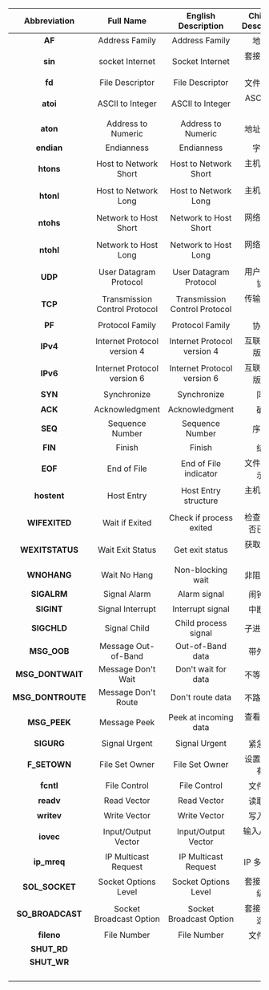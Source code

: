 | **Abbreviation**  |         **Full Name**         |    **English Description**    | **Chinese Description** |
| :---------------: | :---------------------------: | :---------------------------: | :---------------------: |
|      **AF**       |        Address Family         |        Address Family         |         地址族          |
|      **sin**      |        socket Internet        |        Socket Internet        |      套接字互联网       |
|      **fd**       |        File Descriptor        |        File Descriptor        |       文件描述符        |
|     **atoi**      |       ASCII to Integer        |       ASCII to Integer        |      ASCII 转整数       |
|     **aton**      |      Address to Numeric       |      Address to Numeric       |       地址转数值        |
|    **endian**     |          Endianness           |          Endianness           |         字节序          |
|     **htons**     |     Host to Network Short     |     Host to Network Short     |      主机到网络短       |
|     **htonl**     |     Host to Network Long      |     Host to Network Long      |      主机到网络长       |
|     **ntohs**     |     Network to Host Short     |     Network to Host Short     |      网络到主机短       |
|     **ntohl**     |     Network to Host Long      |     Network to Host Long      |      网络到主机长       |
|      **UDP**      |    User Datagram Protocol     |    User Datagram Protocol     |     用户数据报协议      |
|      **TCP**      | Transmission Control Protocol | Transmission Control Protocol |      传输控制协议       |
|      **PF**       |        Protocol Family        |        Protocol Family        |         协议族          |
|     **IPv4**      |  Internet Protocol version 4  |  Internet Protocol version 4  |    互联网协议版本 4     |
|     **IPv6**      |  Internet Protocol version 6  |  Internet Protocol version 6  |    互联网协议版本 6     |
|      **SYN**      |          Synchronize          |          Synchronize          |          同步           |
|      **ACK**      |        Acknowledgment         |        Acknowledgment         |          确认           |
|      **SEQ**      |        Sequence Number        |        Sequence Number        |         序列号          |
|      **FIN**      |            Finish             |            Finish             |          结束           |
|      **EOF**      |          End of File          |     End of File indicator     |     文件结束指示符      |
|    **hostent**    |          Host Entry           |     Host Entry structure      |      主机条目结构       |
|   **WIFEXITED**   |        Wait if Exited         |    Check if process exited    |   检查进程是否已退出    |
|  **WEXITSTATUS**  |       Wait Exit Status        |        Get exit status        |      获取退出状态       |
|    **WNOHANG**    |         Wait No Hang          |       Non-blocking wait       |       非阻塞等待        |
|    **SIGALRM**    |         Signal Alarm          |         Alarm signal          |        闹钟信号         |
|    **SIGINT**     |       Signal Interrupt        |       Interrupt signal        |        中断信号         |
|    **SIGCHLD**    |         Signal Child          |     Child process signal      |       子进程信号        |
|    **MSG_OOB**    |      Message Out-of-Band      |       Out-of-Band data        |        带外数据         |
| **MSG_DONTWAIT**  |      Message Don't Wait       |      Don't wait for data      |       不等待数据        |
| **MSG_DONTROUTE** |      Message Don't Route      |       Don't route data        |       不路由数据        |
|   **MSG_PEEK**    |         Message Peek          |     Peek at incoming data     |      查看传入数据       |
|    **SIGURG**     |         Signal Urgent         |         Signal Urgent         |        紧急信号         |
|   **F_SETOWN**    |        File Set Owner         |        File Set Owner         |     设置文件所有者      |
|     **fcntl**     |         File Control          |         File Control          |        文件控制         |
|     **readv**     |          Read Vector          |          Read Vector          |        读取向量         |
|    **writev**     |         Write Vector          |         Write Vector          |        写入向量         |
|     **iovec**     |      Input/Output Vector      |      Input/Output Vector      |      输入/输出向量      |
|    **ip_mreq**    |     IP Multicast Request      |     IP Multicast Request      |       IP 多播请求       |
|  **SOL_SOCKET**   |     Socket Options Level      |     Socket Options Level      |     套接字选项级别      |
| **SO_BROADCAST**  |    Socket Broadcast Option    |    Socket Broadcast Option    |     套接字广播选项      |
|    **fileno**     |          File Number          |          File Number          |        文件编号         |
|    **SHUT_RD**    |                               |                               |                         |
|    **SHUT_WR**    |                               |                               |                         |
|                   |                               |                               |                         |
|                   |                               |                               |                         |
|                   |                               |                               |                         |
|                   |                               |                               |                         |
